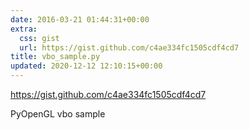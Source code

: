 ```yaml
---
date: 2016-03-21 01:44:31+00:00
extra:
  css: gist
  url: https://gist.github.com/c4ae334fc1505cdf4cd7
title: vbo_sample.py
updated: 2020-12-12 12:10:15+00:00
---
```


<https://gist.github.com/c4ae334fc1505cdf4cd7>

PyOpenGL vbo sample
